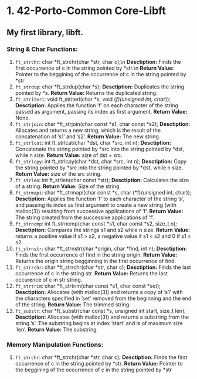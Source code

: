 # 1. 42-Porto-Common Core-Libft
## My first library, libft.

### String & Char Functions:

1. ```ft_strchr```: char	*ft_strchr(char *str, char c);\n
         **Desctiption:** Finds the first occurrence of c in the string pointed by *str.\n
         **Return Value:** Pointer to the beggining of the occurrence of c in the string pointed by *str
2. ```ft_strdup```: char	*ft_strdup(char *s);
         **Desctiption:** Duplicates the string pointed by *s.
         **Return Value:** Returns the duplicated string.
3. ```ft_striteri```: void	ft_striteri(char *s, void (*f)(unsigned int, char*));
         **Desctiption:** Applies the function ’f’ on each character of the string passed as argument, passing its index as first argument.
         **Return Value:** None.
4. ```ft_strjoin```: char	*ft_strjoin(char const *s1, char const *s2);
         **Desctiption:** Allocates and returns a new string, which is the result of the concatenation of ’s1’ and ’s2’.
         **Return Value:** The new string.
5. ```ft_strlcat```: int	ft_strlcat(char *dst, char *src, int n);
         **Desctiption:** Concatenate the string pointed by *src into the string pointed by *dst, while n size.
         **Return Value:** size of dst + src.
6. ```ft_strlcpy```: int	ft_strlcpy(char *dst, char *src, int n);
         **Desctiption:** Copy the string pointed by *src into the string pointed by *dst, while n size.
         **Return Value:** size of the src string.
7. ```ft_strlen```: int	ft_strlen(char const *str);
         **Desctiption:** Calculates the size of a string.
         **Return Value:** Size of the string.
8. ```ft_strmapi```: char	*ft_strmapi(char const *s, char (*f)(unsigned int, char));
         **Desctiption:** Applies the function ’f’ to each character of the string ’s’, and passing its index as first argument to create a new string (with malloc(3)) resulting from successive applications of ’f’.
         **Return Value:** The string created from the successive applications of ’f’.
9. ```ft_strncmp```: int	ft_strncmp(char const *s1, char const *s2, size_t n);
         **Desctiption:** Compares the strings s1 and s2 while n size.
         **Return Value:** returns a positive value if s1 > s2, a negative value if s1 < s2 and 0 if s1 = s2.
10. ```ft_strnstr```: char	*ft_strnstr(char *origin, char *find, int n);
         **Desctiption:** Finds the first occurrence of find in the string origin.
         **Return Value:** Returns the origin string begginning in the first occurrence of find.
11. ```ft_strrchr```: char	*ft_strrchr(char *str, char c);
         **Desctiption:** Finds the last occurrence of c in the string str.
         **Return Value:** Returns the last occurence of c in str string.
12. ```ft_strtrim```: char	*ft_strtrim(char const *s1, char const *set);
         **Desctiption:** Allocates (with malloc(3)) and returns a copy of ’s1’ with the characters specified in ’set’ removed from the beginning and the end of the string.
         **Return Value:** The trimmed string.
13. ```ft_substr```: char	*ft_substr(char const *s, unsigned int start, size_t len);
         **Desctiption:** Allocates (with malloc(3)) and returns a substring from the string ’s’. The substring begins at index ’start’ and is of maximum size ’len’.
         **Return Value:** The substring.

### Memory Manipulation Functions:

1. ```ft_strchr```: char	*ft_strchr(char *str, char c);
         **Desctiption:** Finds the first occurrence of c in the string pointed by *str.
         **Return Value:** Pointer to the beggining of the occurrence of c in the string pointed by *str
